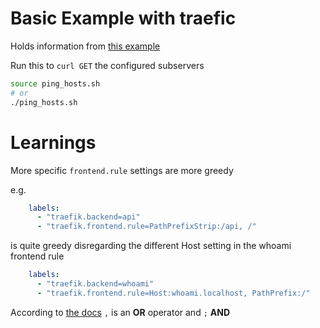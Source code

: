 # Basic Example with traefic

Holds information from [this example](https://blog.codecentric.de/en/2017/09/traefik-modern-reverse-proxy/)

Run this to `curl GET` the configured subservers
```bash
source ping_hosts.sh
# or
./ping_hosts.sh
```

# Learnings

More specific `frontend.rule` settings are more greedy

e.g.
```yml
    labels:
      - "traefik.backend=api"
      - "traefik.frontend.rule=PathPrefixStrip:/api, /"
```
is quite greedy disregarding the different Host setting in the whoami frontend rule
```yml
    labels:
      - "traefik.backend=whoami"
      - "traefik.frontend.rule=Host:whoami.localhost, PathPrefix:/"
```
According to [the docs](https://docs.traefik.io/basics/#matchers) `,` is an __OR__ operator and `;` __AND__
